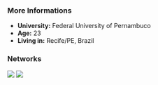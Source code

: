 ### More Informations
- **University:** Federal University of Pernambuco
- **Age:** 23
- **Living in:** Recife/PE, Brazil

### Networks
<div>
<a href="https://www.linkedin.com/in/michel-leonidas-89223421b/"><img src="https://img.shields.io/badge/LinkedIn-0077B5?style=for-the-badge&logo=linkedin&logoColor=white"></img></a>
<a href="https://www.behance.net/onleonidas"><img src="https://img.shields.io/badge/Behance-0054F7?style=for-the-badge&logo=behance&logoColor=white"></img></a>
</div>

